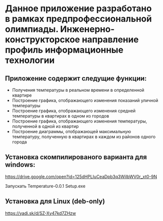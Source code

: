 # Данное приложение разработано в рамках предпрофессиональной олимпиады. Инженерно-конструкторское направление профиль информационные технологии
## Приложение содержит следущие функции:
* Получения температуры в реальном времени в определенной квартире
* Построение графика, отображающего изменения показаний уличной температуры
* Построение графика, отображающего изменения средней температуры в квартирах в одном из городов
* Построение графика, отображающего изменения температуры, полученной в одной из квартир
* Построение диаграммы, отображающей максимальную температуру, полученную в квартирах в каждом из районов одного города

## Установка скомпилированого варианта для windows: 
https://drive.google.com/open?id=125dHPLIuCeaDpb3q3WiIbWV0r_xt0-9N

Запускать Temperature-0.0.1 Setup.exe

## Установка для Linux (deb-only)
https://yadi.sk/d/SZ-Xy47kd7ZHzw
